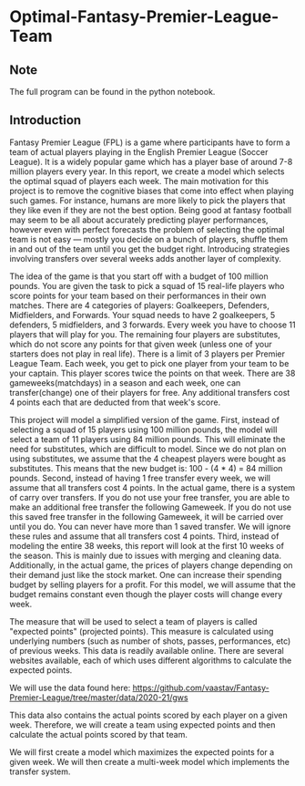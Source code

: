 # Optimal-Fantasy-Premier-League-Team

## Note
The full program can be found in the python notebook.

## Introduction
  
Fantasy Premier League (FPL) is a game where participants have to form a team of actual players playing in the English Premier League (Soccer League). It is a widely popular game which has a player base of around 7-8 million players every year. In this report, we create a model which selects the optimal squad of players each week. The main motivation for this project is to remove the cognitive biases that come into effect when playing such games. For instance, humans are more likely to pick the players that they like even if they are not the best option. Being good at fantasy football may seem to be all about accurately predicting player performances, however even with perfect forecasts the problem of selecting the optimal team is not easy — mostly you decide on a bunch of players, shuffle them in and out of the team until you get the budget right. Introducing strategies involving transfers over several weeks adds another layer of complexity.

The idea of the game is that you start off with a budget of 100 million pounds. You are given the task to pick a squad of 15 real-life players who score points for your team based on their performances in their own matches. There are 4 categories of players: Goalkeepers, Defenders, Midfielders, and Forwards. Your squad needs to have 2 goalkeepers, 5 defenders, 5 midfielders, and 3 forwards. Every week you have to choose 11 players that will play for you. The remaining four players are substitutes, which do not score any points for that given week (unless one of your starters does not play in real life). There is a limit of 3 players per Premier League Team. Each week, you get to pick one player from your team to be your captain. This player scores twice the points on that week. There are 38 gameweeks(matchdays) in a season and each week, one can transfer(change) one of their players for free. Any additional transfers cost 4 points each that are deducted from that week's score.

This project will model a simplified version of the game. First, instead of selecting a squad of 15 players using 100 million pounds, the model will select a team of 11 players using 84 million pounds. This will eliminate the need for substitutes, which are difficult to model. Since we do not plan on using substitutes, we assume that the 4 cheapest players were bought as substitutes. This means that the new budget is: 100 - (4 * 4) = 84 million pounds. Second, instead of having 1 free transfer every week, we will assume that all transfers cost 4 points. In the actual game, there is a system of carry over transfers. If you do not use your free transfer, you are able to make an additional free transfer the following Gameweek. If you do not use this saved free transfer in the following Gameweek, it will be carried over until you do. You can never have more than 1 saved transfer. We will ignore these rules and assume that all transfers cost 4 points. Third, instead of modeling the entire 38 weeks, this report will look at the first 10 weeks of the season. This is mainly due to issues with merging and cleaning data. Additionally, in the actual game, the prices of players change depending on their demand just like the stock market. One can increase their spending budget by selling players for a profit. For this model, we will assume that the budget remains constant even though the player costs will change every week.

The measure that will be used to select a team of players is called "expected points" (projected points). This measure is calculated using underlying numbers (such as number of shots, passes, performances, etc) of previous weeks. This data is readily available online. There are several websites available, each of which uses different algorithms to calculate the expected points.

We will use the data found here: https://github.com/vaastav/Fantasy-Premier-League/tree/master/data/2020-21/gws

This data also contains the actual points scored by each player on a given week. Therefore, we will create a team using expected points and then calculate the actual points scored by that team.

We will first create a model which maximizes the expected points for a given week. We will then create a multi-week model which implements the transfer system.
